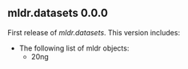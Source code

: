 ## mldr.datasets 0.0.0

First release of *mldr.datasets*. This version includes:

* The following list of mldr objects:
    * 20ng
